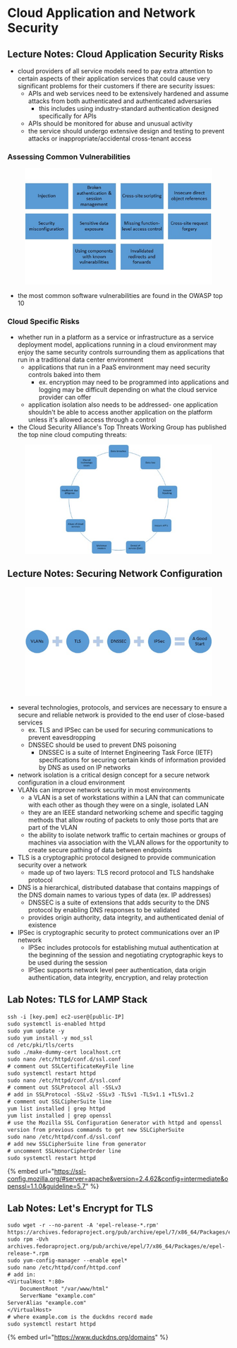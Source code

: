 # Cloud Application and Network Security

## Lecture Notes: Cloud Application Security Risks

* cloud providers of all service models need to pay extra attention to certain aspects of their application services that could cause very significant problems for their customers if there are security issues:
  * APIs and web services need to be extensively hardened and assume attacks from both authenticated and authenticated adversaries
    * this includes using industry-standard authentication designed specifically for APIs
  * APIs should be monitored for abuse and unusual activity
  * the service should undergo extensive design and testing to prevent attacks or inappropriate/accidental cross-tenant access

### Assessing Common Vulnerabilities

<figure><img src=".gitbook/assets/image.png" alt=""><figcaption></figcaption></figure>

* the most common software vulnerabilities are found in the OWASP top 10

### Cloud Specific Risks

* whether run in a platform as a service or infrastructure as a service deployment model, applications running in a cloud environment may enjoy the same security controls surrounding them as applications that run in a traditional data center environment
  * applications that run in a PaaS environment may need security controls baked into them
    * ex. encryption may need to be programmed into applications and logging may be difficult depending on what the cloud service provider can offer
  * application isolation also needs to be addressed- one application shouldn't be able to access another application on the platform unless it's allowed access through a control
* the Cloud Security Alliance's Top Threats Working Group has published the top nine cloud computing threats:

<figure><img src=".gitbook/assets/image (1).png" alt=""><figcaption></figcaption></figure>

## Lecture Notes: Securing Network Configuration

<figure><img src=".gitbook/assets/image (2).png" alt=""><figcaption></figcaption></figure>

* several technologies, protocols, and services are necessary to ensure a secure and reliable network is provided to the end user of close-based services
  * ex. TLS and IPSec can be used for securing communications to prevent eavesdropping
  * DNSSEC should be used to prevent DNS poisoning
    * DNSSEC is a suite of Internet Engineering Task Force (IETF) specifications for securing certain kinds of information provided by DNS as used on IP networks
* network isolation is a critical design concept for a secure network configuration in a cloud environment
* VLANs can improve network security in most environments
  * a VLAN is a set of workstations within a LAN that can communicate with each other as though they were on a single, isolated LAN
  * they are an IEEE standard networking scheme and specific tagging methods that allow routing of packets to only those ports that are part of the VLAN
  * the ability to isolate network traffic to certain machines or groups of machines via association with the VLAN allows for the opportunity to create secure pathing of data between endpoints
* TLS is a cryptographic protocol designed to provide communication security over a network
  * made up of two layers: TLS record protocol and TLS handshake protocol
* DNS is a hierarchical, distributed database that contains mappings of the DNS domain names to various types of data (ex. IP addresses)
  * DNSSEC is a suite of extensions that adds security to the DNS protocol by enabling DNS responses to be validated
  * provides origin authority, data integrity, and authenticated denial of existence
* IPSec is cryptographic security to protect communications over an IP network
  * IPSec includes protocols for establishing mutual authentication at the beginning of the session and negotiating cryptographic keys to be used during the session
  * IPSec supports network level peer authentication, data origin authentication, data integrity, encryption, and relay protection

## Lab Notes: TLS for LAMP Stack

```
ssh -i [key.pem] ec2-user@[public-IP]
sudo systemctl is-enabled httpd
sudo yum update -y
sudo yum install -y mod_ssl
cd /etc/pki/tls/certs
sudo ./make-dummy-cert localhost.crt
sudo nano /etc/httpd/conf.d/ssl.conf
# comment out SSLCertificateKeyFile line
sudo systemctl restart httpd
sudo nano /etc/httpd/conf.d/ssl.conf
# comment out SSLProtocol all -SSLv3
# add in SSLProtocol -SSLv2 -SSLv3 -TLSv1 -TLSv1.1 +TLSv1.2
# comment out SSLCipherSuite line
yum list installed | grep httpd
yum list installed | grep openssl
# use the Mozilla SSL Configuration Generator with httpd and openssl version from previous commands to get new SSLCipherSuite
sudo nano /etc/httpd/conf.d/ssl.conf
# add new SSLCipherSuite line from generator
# uncomment SSLHonorCipherOrder line
sudo systemctl restart httpd
```

{% embed url="https://ssl-config.mozilla.org/#server=apache&version=2.4.62&config=intermediate&openssl=1.1.0&guideline=5.7" %}

## Lab Notes: Let's Encrypt for TLS

```
sudo wget -r --no-parent -A 'epel-release-*.rpm' https://archives.fedoraproject.org/pub/archive/epel/7/x86_64/Packages/e/
sudo rpm -Uvh archives.fedoraproject.org/pub/archive/epel/7/x86_64/Packages/e/epel-release-*.rpm
sudo yum-config-manager --enable epel* 
sudo nano /etc/httpd/conf/httpd.conf
# add in: 
<VirtualHost *:80>
    DocumentRoot "/var/www/html"
    ServerName "example.com" 
ServerAlias "example.com" 
</VirtualHost>
# where example.com is the duckdns record made
sudo systemctl restart httpd
```

{% embed url="https://www.duckdns.org/domains" %}
